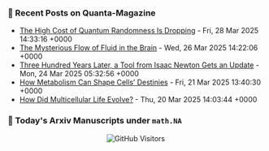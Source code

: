 ### 📝 Recent Posts on Quanta-Magazine
<!-- quanta starts -->
* <a href="https://www.quantamagazine.org/the-high-cost-of-quantum-randomness-is-dropping-20250328/">The High Cost of Quantum Randomness Is Dropping</a> - Fri, 28 Mar 2025 14:33:16 +0000
* <a href="https://www.quantamagazine.org/the-mysterious-flow-of-fluid-in-the-brain-20250326/">The Mysterious Flow of Fluid in the Brain</a> - Wed, 26 Mar 2025 14:22:06 +0000
* <a href="https://www.quantamagazine.org/three-hundred-years-later-a-tool-from-isaac-newton-gets-an-update-20250324/">Three Hundred Years Later, a Tool from Isaac Newton Gets an Update</a> - Mon, 24 Mar 2025 05:32:56 +0000
* <a href="https://www.quantamagazine.org/how-metabolism-can-shape-cells-destinies-20250321/">How Metabolism Can Shape Cells’ Destinies</a> - Fri, 21 Mar 2025 13:40:30 +0000
* <a href="https://www.quantamagazine.org/how-did-multicellular-life-evolve-20250320/">How Did Multicellular Life Evolve?</a> - Thu, 20 Mar 2025 14:03:44 +0000
<!-- quanta ends -->


### 📝 Today's Arxiv Manuscripts under ``math.NA``
<!-- arxiv-math-na starts -->

<!-- arxiv-math-na ends -->

<div align="center">
  
![GitHub Visitors](https://api.visitorbadge.io/api/visitors?path=https%3A%2F%2Fgithub.com%2Flowrank&label=profile%20views&labelColor=%231e1e2e&countColor=%23cba6f7)



</div>
